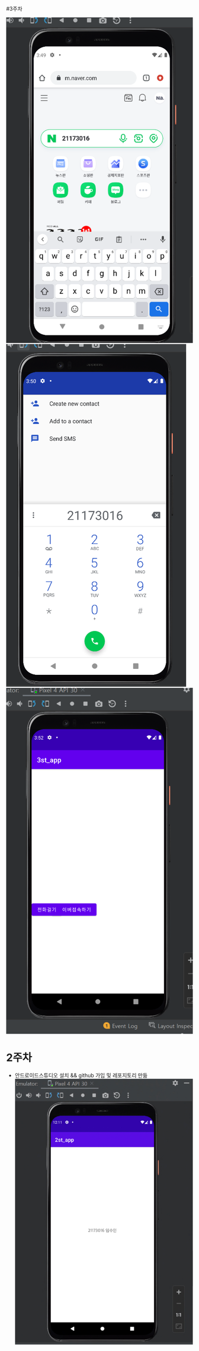#3주차

<img width="" height="" src="./pic/3st_1.png"></img>
<img width="" height="" src="./pic/3st_2.png"></img>
<img width="" height="" src="./pic/3st_3.png"></img>

# 2주차
- 안드로이드스튜디오 설치 && github 가입 및 레포지토리 만듦
  <img width="" height="" src="./pic/2st.jpg"></img>
